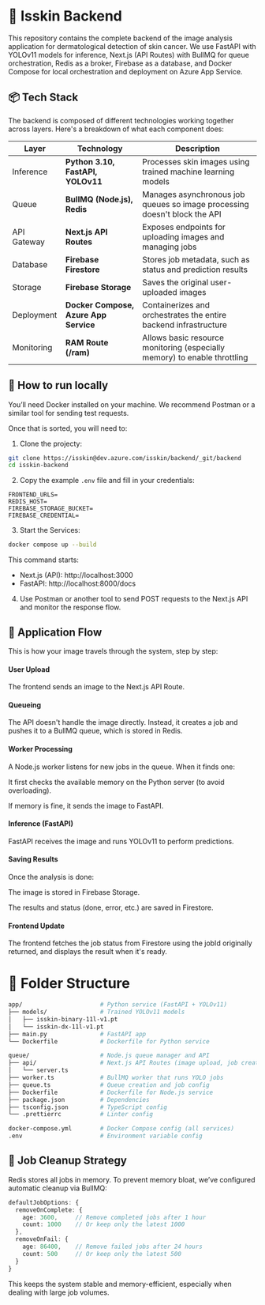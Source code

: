 # 🧠 Isskin Backend

This repository contains the complete backend of the image analysis application for dermatological detection of skin cancer. We use FastAPI with YOLOv11 models for inference, Next.js (API Routes) with BullMQ for queue orchestration, Redis as a broker, Firebase as a database, and Docker Compose for local orchestration and deployment on Azure App Service.


## 📦 Tech Stack

The backend is composed of different technologies working together across layers. Here's a breakdown of what each component does:

| Layer       | Technology                            | Description                                                               |
| ----------- | ------------------------------------- | ------------------------------------------------------------------------- |
| Inference   | **Python 3.10, FastAPI, YOLOv11**     | Processes skin images using trained machine learning models               |
| Queue       | **BullMQ (Node.js), Redis**           | Manages asynchronous job queues so image processing doesn't block the API |
| API Gateway | **Next.js API Routes**                | Exposes endpoints for uploading images and managing jobs                  |
| Database    | **Firebase Firestore**                | Stores job metadata, such as status and prediction results                |
| Storage     | **Firebase Storage**                  | Saves the original user-uploaded images                                   |
| Deployment  | **Docker Compose, Azure App Service** | Containerizes and orchestrates the entire backend infrastructure          |
| Monitoring  | **RAM Route (/ram)**                  | Allows basic resource monitoring (especially memory) to enable throttling |



## 🚀 How to run locally

You’ll need Docker installed on your machine. We recommend Postman or a similar tool for sending test requests.

Once that is sorted, you will need to:

1. Clone the projecty:

```bash
git clone https://isskin@dev.azure.com/isskin/backend/_git/backend
cd isskin-backend
```

2. Copy the example `.env` file and fill in your credentials:

```env
FRONTEND_URLS=
REDIS_HOST=
FIREBASE_STORAGE_BUCKET=
FIREBASE_CREDENTIAL=
```

3. Start the Services:

```bash
docker compose up --build
```

This command starts:

- Next.js (API): http://localhost:3000
- FastAPI: http://localhost:8000/docs


4. Use Postman or another tool to send POST requests to the Next.js API and monitor the response flow.


## 📸 Application Flow

This is how your image travels through the system, step by step:

#### User Upload
The frontend sends an image to the Next.js API Route.

#### Queueing
The API doesn't handle the image directly. Instead, it creates a job and pushes it to a BullMQ queue, which is stored in Redis.

#### Worker Processing
A Node.js worker listens for new jobs in the queue. When it finds one:

It first checks the available memory on the Python server (to avoid overloading).

If memory is fine, it sends the image to FastAPI.

#### Inference (FastAPI)
FastAPI receives the image and runs YOLOv11 to perform predictions.

#### Saving Results
Once the analysis is done:

The image is stored in Firebase Storage.

The results and status (done, error, etc.) are saved in Firestore.

#### Frontend Update
The frontend fetches the job status from Firestore using the jobId originally returned, and displays the result when it's ready.


# 📁 Folder Structure
```bash
app/                      # Python service (FastAPI + YOLOv11)
├── models/               # Trained YOLOv11 models
│   ├── isskin-binary-11l-v1.pt
│   └── isskin-dx-11l-v1.pt
├── main.py               # FastAPI app
└── Dockerfile            # Dockerfile for Python service

queue/                    # Node.js queue manager and API
├── api/                  # Next.js API Routes (image upload, job creation)
│   └── server.ts
├── worker.ts             # BullMQ worker that runs YOLO jobs
├── queue.ts              # Queue creation and job config
├── Dockerfile            # Dockerfile for Node.js service
├── package.json          # Dependencies
├── tsconfig.json         # TypeScript config
└── .prettierrc           # Linter config

docker-compose.yml        # Docker Compose config (all services)
.env                      # Environment variable config
```

## 🧹 Job Cleanup Strategy

Redis stores all jobs in memory. To prevent memory bloat, we’ve configured automatic cleanup via BullMQ:

```ts
defaultJobOptions: {
  removeOnComplete: {
    age: 3600,     // Remove completed jobs after 1 hour
    count: 1000    // Or keep only the latest 1000
  },
  removeOnFail: {
    age: 86400,    // Remove failed jobs after 24 hours
    count: 500     // Or keep only the latest 500
  }
}
```
This keeps the system stable and memory-efficient, especially when dealing with large job volumes.

